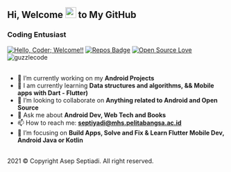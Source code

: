 ## Hi, Welcome <img src="https://media.giphy.com/media/hvRJCLFzcasrR4ia7z/giphy.gif" width="25px"> to My GitHub

### Coding Entusiast

[![Hello, Coder; Welcome!!](https://img.shields.io/badge/Hello,Coder!-Welcome-orange.svg?style=flat&logo=github)](https://github.com/guzzlecode/guzzlecode) 
[![Repos Badge](https://badges.pufler.dev/repos/guzzlecode)](https://github.com/guzzlecode?tab=repositories)
[![Open Source Love](https://badges.frapsoft.com/os/v2/open-source.svg?v=103)](https://github.com/guzzlecode/MySQL-Database)
<a> <img src="https://komarev.com/ghpvc/?username=guzzlecode&label=Profile%20views&color=00ff00&style=flat-circle" alt="guzzlecode" /> </a>
<br /><br />
- 🔭 I’m currently working on my **Android Projects**
- 🧠 I am currently learning **Data structures and algorithms, && Mobile apps with Dart - Flutter)**
- 👯 I’m looking to collaborate on **Anything related to Android and Open Source**
- 💬 Ask me about **Android Dev, Web Tech and Books**
- 📫 How to reach me: **septiyadi@mhs.pelitabangsa.ac.id**
- 🎯 I’m focusing on **Build Apps, Solve and Fix & Learn Flutter Mobile Dev, Android Java or Kotlin**
<br />
2021 © Copyright Asep Septiadi. All right reserved.
